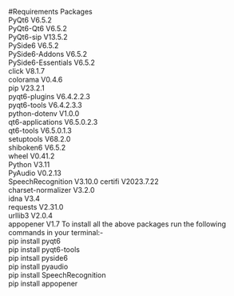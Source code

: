 #Requirements Packages  
PyQt6	V6.5.2  
PyQt6-Qt6	V6.5.2  
PyQt6-sip	V13.5.2  
PySide6	V6.5.2  
PySide6-Addons	V6.5.2  
PySide6-Essentials	V6.5.2  
click	V8.1.7  
colorama	V0.4.6  
pip	V23.2.1  
pyqt6-plugins	V6.4.2.2.3  
pyqt6-tools	V6.4.2.3.3  
python-dotenv	V1.0.0  
qt6-applications	V6.5.0.2.3  
qt6-tools	V6.5.0.1.3  
setuptools	V68.2.0  
shiboken6	V6.5.2  
wheel	V0.41.2  
Python V3.11  
PyAudio	V0.2.13  
SpeechRecognition V3.10.0
certifi	V2023.7.22  
charset-normalizer V3.2.0  
idna V3.4  
requests V2.31.0  
urllib3	V2.0.4  
appopener V1.7
To install all the above packages run the following commands in your terminal:-  
pip install pyqt6  
pip install pyqt6-tools  
pip intsall pyside6  
pip install pyaudio  
pip install SpeechRecognition  
pip install appopener